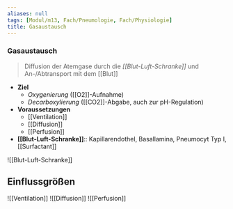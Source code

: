 ```yaml
---
aliases: null
tags: [Modul/m13, Fach/Pneumologie, Fach/Physiologie]
title: Gasaustausch
---
```

### Gasaustausch 
> Diffusion der Atemgase durch die *[[Blut-Luft-Schranke]]* und An-/Abtransport mit dem [[Blut]]
- **Ziel**
	- *Oxygenierung* ([[O2]]-Aufnahme)
	- *Decarboxylierung* ([[CO2]]-Abgabe, auch zur pH-Regulation)
- **Voraussetzungen**
	- [[Ventilation]]
	- [[Diffusion]]
	- [[Perfusion]]
- **[[Blut-Luft-Schranke]]**:: Kapillarendothel, Basallamina, Pneumocyt Typ I, [[Surfactant]]

![[Blut-Luft-Schranke]]

## Einflussgrößen
![[Ventilation]]
![[Diffusion]]
![[Perfusion]]
